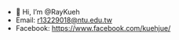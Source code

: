- 👋 Hi, I’m @RayKueh
- Email: r13229018@ntu.edu.tw
- Facebook: https://www.facebook.com/kuehjue/


<!---
RayKueh/RayKueh is a ✨ special ✨ repository because its `README.md` (this file) appears on your GitHub profile.
You can click the Preview link to take a look at your changes.
--->

